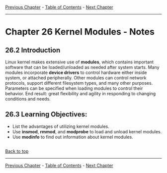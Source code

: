 [Previous Chapter](../Ch25-kernelservices/notes_Ch25.md) - [Table of Contents](../README.md#table-of-contents) - [Next Chapter](../Ch27-devicesudev/notes_Ch27.md)

---

# Chapter 26 Kernel Modules - Notes

## 26.2 Introduction
Linux kernel makes extensive use of **modules**, which contains important software that can be loaded/unloaded as needed after system starts. Many modules incorporate **device drivers** to control hardware either inside system, or attached peripherally. Other modules can control network protocols, support different filesystem types, and many other purposes. Parameters can be specified when loading modules to control their behavior. End result: great flexibility and agility in responding to changing conditions and needs.

## 26.3 Learning Objectives:
- List the advantages of utilizing kernel modules.
- Use **insmod**, **rmmod**, and **modprobe** to load and unload kernel modules.
- Use **modinfo** to find out information about kernel modules.




##

[Back to top](#)

---

[Previous Chapter](../Ch25-kernelservices/notes_Ch25.md) - [Table of Contents](../README.md#table-of-contents) - [Next Chapter](../Ch27-devicesudev/notes_Ch27.md)
